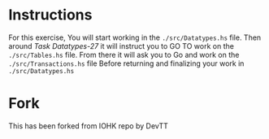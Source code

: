
# Instructions

For this exercise,
You will start working in the `./src/Datatypes.hs` file.
Then around *Task Datatypes-27* it will instruct you to
GO TO  work on the `./src/Tables.hs` file.
From there it will ask you to Go and work on the `./src/Transactions.hs` file
Before returning and finalizing your work in `./src/Datatypes.hs`


# Fork
This has been forked from IOHK repo by DevTT
